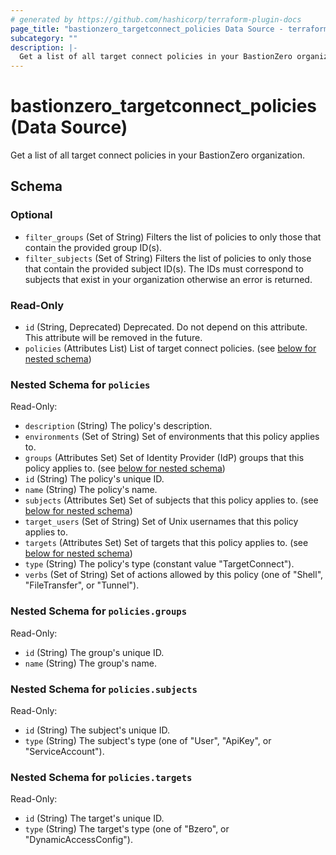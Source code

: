 ```yaml
---
# generated by https://github.com/hashicorp/terraform-plugin-docs
page_title: "bastionzero_targetconnect_policies Data Source - terraform-provider-bastionzero"
subcategory: ""
description: |-
  Get a list of all target connect policies in your BastionZero organization.
---
```


# bastionzero_targetconnect_policies (Data Source)

Get a list of all target connect policies in your BastionZero organization.



<!-- schema generated by tfplugindocs -->
## Schema

### Optional

- `filter_groups` (Set of String) Filters the list of policies to only those that contain the provided group ID(s).
- `filter_subjects` (Set of String) Filters the list of policies to only those that contain the provided subject ID(s). The IDs must correspond to subjects that exist in your organization otherwise an error is returned.

### Read-Only

- `id` (String, Deprecated) Deprecated. Do not depend on this attribute. This attribute will be removed in the future.
- `policies` (Attributes List) List of target connect policies. (see [below for nested schema](#nestedatt--policies))

<a id="nestedatt--policies"></a>
### Nested Schema for `policies`

Read-Only:

- `description` (String) The policy's description.
- `environments` (Set of String) Set of environments that this policy applies to.
- `groups` (Attributes Set) Set of Identity Provider (IdP) groups that this policy applies to. (see [below for nested schema](#nestedatt--policies--groups))
- `id` (String) The policy's unique ID.
- `name` (String) The policy's name.
- `subjects` (Attributes Set) Set of subjects that this policy applies to. (see [below for nested schema](#nestedatt--policies--subjects))
- `target_users` (Set of String) Set of Unix usernames that this policy applies to.
- `targets` (Attributes Set) Set of targets that this policy applies to. (see [below for nested schema](#nestedatt--policies--targets))
- `type` (String) The policy's type (constant value "TargetConnect").
- `verbs` (Set of String) Set of actions allowed by this policy (one of "Shell", "FileTransfer", or "Tunnel").

<a id="nestedatt--policies--groups"></a>
### Nested Schema for `policies.groups`

Read-Only:

- `id` (String) The group's unique ID.
- `name` (String) The group's name.


<a id="nestedatt--policies--subjects"></a>
### Nested Schema for `policies.subjects`

Read-Only:

- `id` (String) The subject's unique ID.
- `type` (String) The subject's type (one of "User", "ApiKey", or "ServiceAccount").


<a id="nestedatt--policies--targets"></a>
### Nested Schema for `policies.targets`

Read-Only:

- `id` (String) The target's unique ID.
- `type` (String) The target's type (one of "Bzero", or "DynamicAccessConfig").


